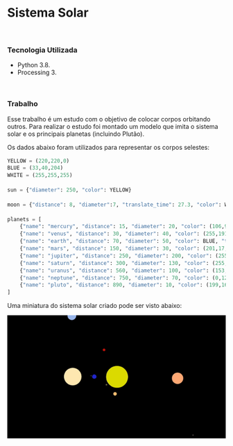 # Sistema Solar

 <br/>

### Tecnologia Utilizada

- Python 3.8.
- Processing 3.

<br/>

### Trabalho

Esse trabalho é um estudo com o objetivo de colocar corpos orbitando outros. Para realizar o estudo foi montado um modelo que imita o sistema solar e os principais planetas (incluindo Plutão).

Os dados abaixo foram utilizados para representar os corpos selestes:

```python
YELLOW = (220,220,0)
BLUE = (33,40,204)
WHITE = (255,255,255)

sun = {"diameter": 250, "color": YELLOW}

moon = {"distance": 8, "diameter":7, "translate_time": 27.3, "color": WHITE, "angle": 0}

planets = [
    {"name": "mercury", "distance": 15, "diameter": 20, "color": (106,95,67), "translate_time": 88, "angle": 0},
    {"name": "venus", "distance": 30, "diameter": 40, "color": (255,191,111), "translate_time": -108, "angle": 0},
    {"name": "earth", "distance": 70, "diameter": 50, "color": BLUE, "translate_time": 365.1, "angle": 0},
    {"name": "mars", "distance": 150, "diameter": 30, "color": (201,17,7), "translate_time": 687, "angle": 0},
    {"name": "jupiter", "distance": 250, "diameter": 200, "color": (255,233,176), "translate_time": 4307, "angle": 0},
    {"name": "saturn", "distance": 300, "diameter": 130, "color": (255,170,116), "translate_time": 10731, "angle": 0},
    {"name": "uranus", "distance": 560, "diameter": 100, "color": (153,184,237), "translate_time": -30660, "angle": 0},
    {"name": "neptune", "distance": 750, "diameter": 70, "color": (0,123,132), "translate_time": 60152, "angle": 0},
    {"name": "pluto", "distance": 890, "diameter": 10, "color": (199,169,159), "translate_time": 103660, "angle": 0}
]
```



Uma miniatura do sistema solar criado pode ser visto abaixo:

<img src="https://github.com/LucasSargeir/Computacao-Grafica-CEFET/blob/main/imagens/solar_system.gif" />

